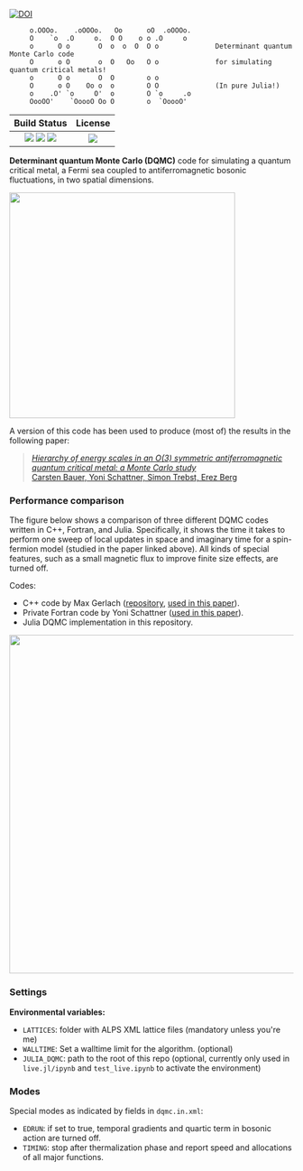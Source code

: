 [![DOI](https://zenodo.org/badge/DOI/10.5281/zenodo.3603345.svg)](https://doi.org/10.5281/zenodo.3603345)

         o.OOOo.    .oOOOo.   Oo      oO  .oOOOo.  
         O    `o  .O     o.  O O    o o .O     o  
         o      O o       O  o  o  O  O o              Determinant quantum Monte Carlo code
         O      o O       o  O   Oo   O o              for simulating quantum critical metals!
         o      O o       O  O        o o           
         O      o O    Oo o  o        O O              (In pure Julia!)
         o    .O' `o     O'  o        O `o     .o   
         OooOO'    `OoooO Oo O        o  `OoooO'  

| **Build Status**                                                                                |  **License**                                                                                |
|:-----------------------------------------------------------------------------------------------:|:-----------------------------------------------------------------------------------------------:|
| ![][lifecycle-img] [![][travis-ci-img]][travis-ci-url] [![](https://codecov.io/gh/crstnbr/dqmc/branch/master/graph/badge.svg?token=jTD6HWrHVh)][codecov-url] | [![][license-img]][license-url] |

[docs-dev-img]: https://img.shields.io/badge/docs-dev-blue.svg
[docs-dev-url]: https://crstnbr.github.io/dqmc/dev
[github-ci-img]: https://github.com/crstnbr/dqmc/workflows/Run%20tests/badge.svg
[github-ci-url]: https://github.com/crstnbr/dqmc/actions?query=workflow%3A%22Run+tests%22
[travis-ci-img]: https://travis-ci.com/crstnbr/dqmc.svg?token=ZhpR15dDPdpyVFTzrPfp&branch=master
[travis-ci-url]: https://travis-ci.com/crstnbr/dqmc
[codecov-img]: https://codecov.io/gh/crstnbr/dqmc/branch/master/graph/badge.svg?token=jTD6HWrHVh
[codecov-url]: https://codecov.io/gh/crstnbr/dqmc

[slack-url]: https://slackinvite.julialang.org/
[slack-img]: https://img.shields.io/badge/chat-on%20slack-yellow.svg
[license-img]: https://img.shields.io/badge/License-MIT-red.svg
[license-url]: https://opensource.org/licenses/MIT

[lifecycle-img]: https://img.shields.io/badge/lifecycle-stable-blue.svg


**Determinant quantum Monte Carlo (DQMC)** code for simulating a quantum critical metal, a Fermi sea coupled to antiferromagnetic bosonic fluctuations, in two spatial dimensions.

<img src="https://github.com/crstnbr/dqmc/raw/master/viz.png" width=400px>

A version of this code has been used to produce (most of) the results in the following paper:

> [*Hierarchy of energy scales in an O(3) symmetric antiferromagnetic quantum critical metal: a Monte Carlo study*<br>Carsten Bauer, Yoni Schattner, Simon Trebst, Erez Berg](https://arxiv.org/abs/2001.00586)

### Performance comparison

The figure below shows a comparison of three different DQMC codes written in C++, Fortran, and Julia. Specifically, it shows the time it takes to perform one sweep of local updates in space and imaginary time for a spin-fermion model (studied in the paper linked above). All kinds of special features, such as a small magnetic flux to improve finite size effects, are turned off.

Codes:

* C++ code by Max Gerlach ([repository](https://github.com/maxhgerlach/detqmc), [used in this paper](https://journals.aps.org/prb/abstract/10.1103/PhysRevB.95.035124)).
* Private Fortran code by Yoni Schattner ([used in this paper](https://journals.aps.org/prl/abstract/10.1103/PhysRevLett.117.097002)).
* Julia DQMC implementation in this repository.

<img src="https://github.com/crstnbr/dqmc/raw/master/speed_comp.png" width=600px>

### Settings

**Environmental variables:**

* `LATTICES`: folder with ALPS XML lattice files (mandatory unless you're me)
* `WALLTIME`: Set a walltime limit for the algorithm. (optional)
* `JULIA_DQMC`: path to the root of this repo (optional, currently only used in `live.jl/ipynb` and `test_live.ipynb` to activate the environment)

### Modes
Special modes as indicated by fields in `dqmc.in.xml`:

* `EDRUN`: if set to true, temporal gradients and quartic term in bosonic action are turned off.
* `TIMING`: stop after thermalization phase and report speed and allocations of all major functions.
